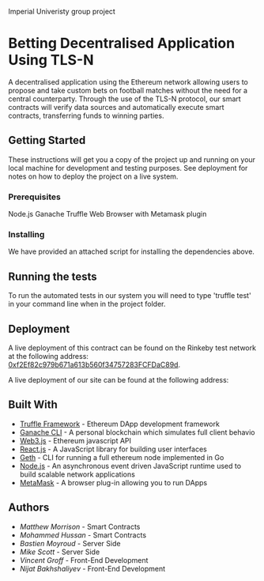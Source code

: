 Imperial Univeristy group project

# Betting Decentralised Application Using TLS-N


A decentralised application using the Ethereum network allowing users to propose and take custom bets on football matches without the need for a central counterparty. Through the use of the TLS-N protocol, our smart contracts will verify data sources and automatically execute smart contracts, transferring funds to winning parties.

## Getting Started

These instructions will get you a copy of the project up and running on your local machine for development and testing purposes. See deployment for notes on how to deploy the project on a live system.

### Prerequisites

Node.js
Ganache
Truffle
Web Browser with Metamask plugin


### Installing

We have provided an attached script for installing the dependencies above.

## Running the tests

To run the automated tests in our system you will need to type 'truffle test' in your command line when in the project folder.

## Deployment

A live deployment of this contract can be found on the Rinkeby test network at the following address: [0xf2Ef82c979b671a613b560f34757283FCFDaC89d](https://rinkeby.etherscan.io/address/0xf2Ef82c979b671a613b560f34757283FCFDaC89d).

A live deployment of our site can be found at the following address:

## Built With

* [Truffle Framework](http://truffleframework.com/) - Ethereum DApp development framework
* [Ganache CLI](https://github.com/trufflesuite/ganache-cli) - A personal blockchain which simulates full client behavio
* [Web3.js](https://github.com/ethereum/web3.js/) - Ethereum javascript API
* [React.js](https://reactjs.org/) - A JavaScript library for building user interfaces
* [Geth](https://github.com/ethereum/go-ethereum/wiki/geth) - CLI for running a full ethereum node implemented in Go
* [Node.js](https://nodejs.org/en/) - An asynchronous event driven JavaScript runtime used to build scalable network applications
* [MetaMask](https://metamask.io/) - A browser plug-in allowing you to run DApps

## Authors

* *Matthew Morrison* - Smart Contracts
* *Mohammed Hussan* - Smart Contracts
* *Bastien Moyroud* - Server Side
* *Mike Scott* - Server Side
* *Vincent Groff* - Front-End Development
* *Nijat Bakhshaliyev* - Front-End Development